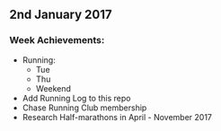 ## 2nd January 2017

### Week Achievements:
- Running:
  - Tue
  - Thu
  - Weekend
- Add Running Log to this repo
- Chase Running Club membership
- Research Half-marathons in April - November 2017
